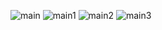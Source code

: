 
![main](https://github.com/user-attachments/assets/b29c2cc6-78ed-47e9-a529-d98f39602055)
![main1](https://github.com/user-attachments/assets/f8b90921-abdd-44e1-8c95-c1150febb546)
![main2](https://github.com/user-attachments/assets/87d0715e-aef1-4d4a-8339-cae98d9de17a)
![main3](https://github.com/user-attachments/assets/6c5b936d-b14e-40c7-a6eb-3636c403b43e)
